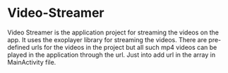 # Video-Streamer
Video Streamer is the application project for streaming the videos on the app.
It uses the exoplayer library for streaming the videos.
There are pre-defined urls for the videos in the project but all such mp4 videos can be played in the application through the url.
Just into add url in the array in MainActivity file.
